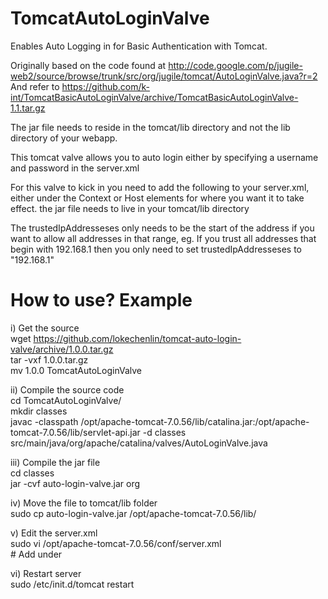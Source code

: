 TomcatAutoLoginValve
=========================

Enables Auto Logging in for Basic Authentication with Tomcat.

Originally based on the code found at http://code.google.com/p/jugile-web2/source/browse/trunk/src/org/jugile/tomcat/AutoLoginValve.java?r=2
And refer to https://github.com/k-int/TomcatBasicAutoLoginValve/archive/TomcatBasicAutoLoginValve-1.1.tar.gz

The jar file needs to reside in the tomcat/lib directory and not the lib directory of your webapp.

This tomcat valve allows you to auto login either by specifying a username and password in the server.xml 

For this valve to kick in you need to add the following to your server.xml,
either under the Context or Host elements for where you want it to take effect.
the jar file needs to live in your tomcat/lib directory

<!--
<Valve className="org.apache.catalina.valves.AutoLoginValve" 
	   trustedIpAddresseses="<comma separated value of trusted ip addresses>"
   	   username="<username>"
   	   password="<password for username>"
	   role="<role for username>"
	   debug="<true or false>"/>
-->

The trustedIpAddresseses only needs to be the start of the address if you want to allow all addresses in that range,
eg. If you trust all addresses that begin with 192.168.1 then you only need to set trustedIpAddresseses to "192.168.1"

How to use? Example
===================

i) Get the source<br>
wget https://github.com/lokechenlin/tomcat-auto-login-valve/archive/1.0.0.tar.gz <br>
tar -vxf 1.0.0.tar.gz<br>
mv 1.0.0 TomcatAutoLoginValve<br>

ii) Compile the source code<br>
cd TomcatAutoLoginValve/<br>
mkdir classes<br>
javac -classpath /opt/apache-tomcat-7.0.56/lib/catalina.jar:/opt/apache-tomcat-7.0.56/lib/servlet-api.jar -d classes<br> src/main/java/org/apache/catalina/valves/AutoLoginValve.java<br>

iii) Compile the jar file<br>
cd classes<br>
jar -cvf auto-login-valve.jar org<br>

iv) Move the file to tomcat/lib folder<br>
sudo cp auto-login-valve.jar /opt/apache-tomcat-7.0.56/lib/<br>

v) Edit the server.xml<br>
sudo vi /opt/apache-tomcat-7.0.56/conf/server.xml<br>
	# Add under <host><br>
	<Valve className="org.apache.catalina.valves.AutoLoginValve" trustedIpAddresses="xx.xx.xx" username="xxx" password="xxx" role="xxx" debug="true" />

vi) Restart server<br>
sudo /etc/init.d/tomcat restart<br>
